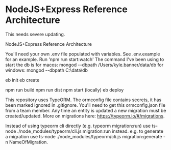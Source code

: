 # NodeJS+Express Reference Architecture
This needs severe updating.

NodeJS+Express Reference Architecture

You'll need your own .env file populated with variables. See .env.example for an example.
Run 'npm run start:watch'
The command I've been using to start the db is 
  for macos: mongod --dbpath /Users/kyle.banner/data/db
  for windows: mongod --dbpath C:\data\db

eb init
eb create

npm run build
npm run dist
npm start (locally)
eb deploy

This repository uses TypeORM. The ormconfig file contains secrets, it has been marked ignored in .gitignore. You'll need to get this ormconfig.json file from a team member. Any time an entity is updated a new migration must be created/updated. More on migrations here: https://typeorm.io/#/migrations.

Instead of using typeorm cli directly (e.g. typeorm migration:run) use ts-node ./node_modules/typeorm/cli.js migration:run instead. e.g. to generate a migration use ts-node ./node_modules/typeorm/cli.js migration:generate -n NameOfMigration.